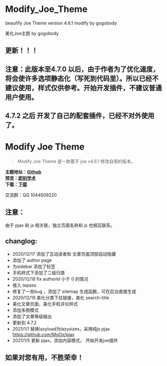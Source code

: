 # Modify_Joe_Theme
beaufify Joe Theme version 4.6.1 modify by gogobody 

美化Joe主题 by gogobody

## 更新！！！
## 注意：此版本至4.7.0 以后，由于作者为了优化速度，将会使许多选项静态化（写死到代码里）。所以已经不建议使用，样式仅供参考。开始开发插件，不建议普通用户使用。
## 4.7.2 之后 开发了自己的配套插件，已经不对外使用了。


# Modify Joe Theme
> Modify Joe Theme 是一款基于 joe v4.6.1 修改自用的版本。

**主题地址：[Github][2]**  
**预览：[即刻学术][3]**  
**下载：[下载][4]**

交流群：QQ 1044509220

## 注意：

由于 pjax 和 js 相关联，独立页面名称和 js 也相互联系。


## changlog:

- 2020/12/17 添加了互动读者和 文章页面顶部自动隐藏
- 添加了 author page
- 为sidebar 添加了标签
- 手机样式下添加了二级归类
- 2020/12/18 fix authorId 小于 0 的情况
- 接入 tepass
- 修复了一些bug ，添加了 sitemap 生成函数，可在后台直接生成
- 2020/12/19 美化分类下拉链接，美化 search-title
- 美化文章页面，美化手机评论样式
- 添加多图模式
- 添加了文章等级输出
- 更新到 4.7.2
- 2021/1/1 替换lazyload为lazysizes，采用纯js pjax https://github.com/MoOx/pjax
- 2021/1/5 更新 pjax，添加内容模式， 开始开发joe插件


## 如果对您有用，不胜荣幸！

[2]: https://github.com/gogobody/Modify_Joe_Theme
[3]: https://geekscholar.net/
[4]: https://github.com/gogobody/Modify_Joe_Theme/archive/main.zip